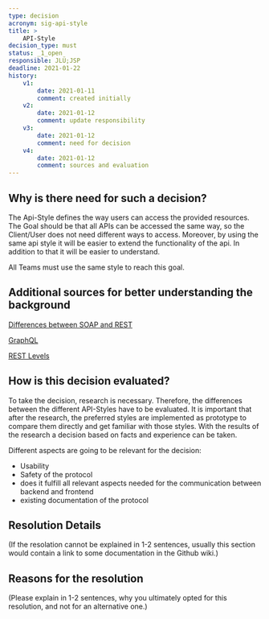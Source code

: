 ```yaml
---
type: decision
acronym: sig-api-style
title: >
    API-Style  
decision_type: must
status: _1_open
responsible: JLÜ;JSP
deadline: 2021-01-22
history:
    v1:
        date: 2021-01-11
        comment: created initially
    v2:
        date: 2021-01-12
        comment: update responsibility
    v3:
        date: 2021-01-12
        comment: need for decision
    v4:
        date: 2021-01-12
        comment: sources and evaluation
---
```


## Why is there need for such a decision?

The Api-Style defines the way users  can access the provided resources. The Goal should be that all APIs can be accessed the same way, so the Client/User does 
not need different ways to access. Moreover, by using the same api style it will be easier to extend the functionality of the api. In addition to that it will be easier
to understand. 

All Teams must use the same style to reach this goal.

## Additional sources for better understanding the background

[Differences between SOAP and REST](https://rapidapi.com/blog/types-of-apis/)

[GraphQL](https://graphql.org/)

[REST Levels](https://blog.restcase.com/4-maturity-levels-of-rest-api-design/)

## How is this decision evaluated?
To take the decision, research is necessary. Therefore, the differences between the different API-Styles have to be evaluated.
It is important that after the research, the preferred styles are implemented as prototype to compare them directly and get familiar with those styles.
With the results of the research a decision based on facts and experience can be taken.

Different aspects are going to be relevant for
the decision:
- Usability 
- Safety of the protocol
- does it fulfill all relevant aspects needed for the communication between backend and frontend 
- existing documentation of the protocol


 
## Resolution Details

(If the resolation cannot be explained in 1-2 sentences, usually this section would contain a link to some
documentation in the Github wiki.)


## Reasons for the resolution

(Please explain in 1-2 sentences, why you ultimately opted for this resolution, and not for an alternative one.)

